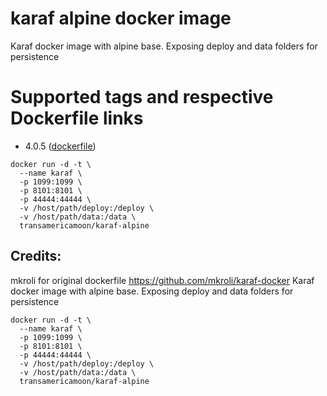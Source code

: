 # karaf alpine docker image

Karaf docker image with alpine base. Exposing deploy and data folders for persistence

Supported tags and respective Dockerfile links
==================
* 4.0.5 ([dockerfile](https://github.com/transamericamoon/karaf-alpine))

```console
docker run -d -t \
  --name karaf \
  -p 1099:1099 \
  -p 8101:8101 \
  -p 44444:44444 \
  -v /host/path/deploy:/deploy \
  -v /host/path/data:/data \
  transamericamoon/karaf-alpine
```

Credits:
-------------
mkroli for original dockerfile
https://github.com/mkroli/karaf-docker
Karaf docker image with alpine base.  Exposing deploy and data folders for persistence

```
docker run -d -t \
  --name karaf \
  -p 1099:1099 \
  -p 8101:8101 \
  -p 44444:44444 \
  -v /host/path/deploy:/deploy \
  -v /host/path/data:/data \
  transamericamoon/karaf-alpine
```
